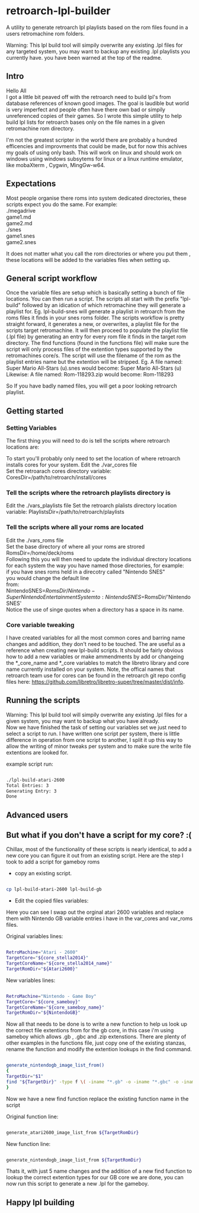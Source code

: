 # retroarch-lpl-builder

A utility to generate retroarch lpl playlists based on the rom files found in a users retromachine rom folders.

Warning: This lpl build tool will simpily overwrite any existing .lpl files for any targeted system, you may want to backup any existing .lpl playlists you currently have. you have been warned at the top of the readme.
  
## Intro

Hello All  
I got a little bit peaved off with the retroarch need to build lpl's from database references of known good images. The goal is laudible but world is very imperfect and people often have there own bad or simpily unreferenced copies of their games. So I wrote this simple utility to help build lpl lists for retroarch bases only on the file names in a given retromachine rom directory.  
  
I'm not the greatest scripter in the world there are probably a hundred efficencies and improvments that could be made, but for now this achives my goals of using only bash.
This will work on linux and should work on windows using windows subsytems for linux or a linux runtime emulator, like mobaXterm , Cygwin, MingGw-w64.
  
## Expectations

Most people organise there roms into system dedicated directories, these scripts expect you do the same.
For example:  
./megadrive  
  game1.md  
  game2.md  
./snes  
  game1.snes  
  game2.snes  
  
It does not matter what you call the rom directories or where you put them , these locations will be added to the  variables files when setting up.

## General script workflow

Once the variable files are setup which is basically setting a bunch of file locations. You can then run a script.
The scripts all start with the prefix "lpl-build" followed by an idication of which retromachine they will generate a playlist for.
Eg.
lpl-build-snes
will generate a playlist in retroarch from the roms files it finds in your snes roms folder.
The scripts workflow is pretty straight forward, it generates a new, or overwrites, a playlist file for the scripts target retromachine. It will then proceed to populate the playlist file (.lpl file) by generating an entry for every rom file it finds in the target rom directory. The find functions (found in the functions file) will make sure the script will only process files of the extention types supported by the retromachines core/s. The script will use the filename of the rom as the playlist entries name but the extention will be stripped.
Eg.
A file named: Super Mario All-Stars (u).snes
would become: Super Mario All-Stars (u)
Likewise:
A file named: Rom-118293.zip
would become: Rom-118293

So If you have badly named files, you will get a poor looking retroarch playlist.
  
## Getting started  

### Setting Variables  

The first thing you will need to do is tell the scripts where retroarch locations are:  
  
To start you'll probably only need to set the location of where retroarch installs cores for your system.
Edit the ./var_cores file  
Set the retroarach cores directory variable:
  CoresDir=/path/to/retroarch/install/cores
  
### Tell the scripts where the retroarch playlists directory is

Edit the ./vars_playlists file
Set the retroarch plalists directory location variable:
  PlaylistsDir=/path/to/retroarch/playlists  
  
### Tell the scripts where all your roms are located  

Edit the ./vars_roms file  
Set the base directory of where all your roms are strored
  RomsDir=/home/deck/roms  
Following this you will then need to update the individual directory locations for each system the way you have named those directories, for example:  
if you have snes roms held in a direcotry called "Nintendo SNES"  
you would change the default line  
from:  
  NintendoSNES=$RomsDir/Nintendo-SuperNintendoEntertainmentSystem  
to:  
  NintendoSNES=$RomsDir/'Nintendo SNES'  
Notice the use of singe quotes when a directory has a space in its name.  
  
### Core variable tweaking

I have created variables for all the most common cores and barring name changes and addition, they don't need to be touched. The are useful as a reference when creating new lpl-build scripts. It should be fairly obvious how to add a new variables or make ammendments by add or changeing the \*_core_name and \*_core variables to match the libretro library and core name currently installed on your system. Note, the offical names that retroarch team use for cores can be found in the retroarch git repo config files here:
<https://github.com/libretro/libretro-super/tree/master/dist/info>.
  
## Running the scripts

Warning: This lpl build tool will simpily overwrite any existing .lpl files for a given system, you may want to backup what you have already.  
Now we have finished the task of setting our variables set we just need to select a script to run. I have written one script per system, there is little difference in operation from one script to another, I split it up this way to allow the writing of minor tweaks per system and to make sure the write file extentions are looked for.  
  
example script run:

```bash

./lpl-build-atari-2600  
Total Entries: 3  
Generating Entry: 3  
Done  

```  

## Advanced users

## But what if you don't have a script for my core? :(

Chillax, most of the functionality of these scripts is nearly identical, to add a new core you can figure it out from an existing script. Here are the step I took to add a script for gameboy roms

- copy an existing script.

```bash

cp lpl-build-atari-2600 lpl-build-gb

```

- Edit the copied files variables:

Here you can see I swap out the orginal atari 2600 variables and replace them with Nintendo GB variable entries i have in the var_cores and var_roms files.

Original variables lines:

```bash

RetroMachine="Atari - 2600"
TargetCore="${core_stella2014}"
TargetCoreName="${core_stella2014_name}"
TargetRomDir="${Atari2600}"

```

New variables lines:

```bash

RetroMachine="Nintendo - Game Boy"
TargetCore="${core_sameboy}"
TargetCoreName="${core_sameboy_name}"
TargetRomDir="${NintendoGB}"

```

Now all that needs to be done is to write a new function to help us look up the correct file extentions from for the gb core, in this case i'm using sameboy which allows .gb , .gbc and .zip extenstions.
There are plenty of other examples in the functions file, just copy one of the existing stanzas, rename the function and modify the extention lookups in the find command.

```bash

generate_nintendogb_image_list_from()
{
TargetDir="$1"
find "${TargetDir}" -type f \( -iname "*.gb" -o -iname "*.gbc" -o -iname "*.zip" \) -print > $TempRomsList
}

```

Now we have a new find function replace the existing function name in the script

Original function line:

```bash

generate_atari2600_image_list_from ${TargetRomDir}

```

New function line:

```bash

generate_nintendogb_image_list_from ${TargetRomDir}

```

Thats it, with just 5 name changes and the addition of a new find function to lookup the correct extention types for our GB core we are done, you can now run this script to generate a new .lpl for the gameboy.

## Happy lpl building

